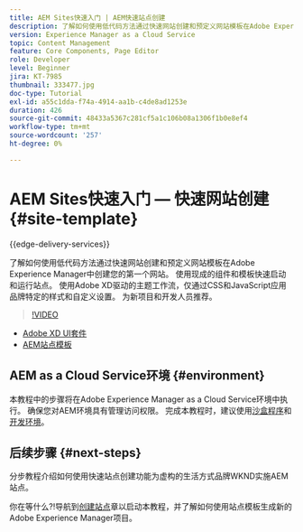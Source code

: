 ```yaml
---
title: AEM Sites快速入门 | AEM快速站点创建
description: 了解如何使用低代码方法通过快速网站创建和预定义网站模板在Adobe Experience Manager中创建您的第一个网站。 使用现成的组件和模板快速启动和运行站点。 使用Adobe XD驱动的主题工作流，仅通过CSS和JavaScript应用品牌特定的样式和自定义设置。 建议新项目和开发人员使用。
version: Experience Manager as a Cloud Service
topic: Content Management
feature: Core Components, Page Editor
role: Developer
level: Beginner
jira: KT-7985
thumbnail: 333477.jpg
doc-type: Tutorial
exl-id: a55c1dda-f74a-4914-aa1b-c4de8ad1253e
duration: 426
source-git-commit: 48433a5367c281cf5a1c106b08a1306f1b0e8ef4
workflow-type: tm+mt
source-wordcount: '257'
ht-degree: 0%

---
```


# AEM Sites快速入门 — 快速网站创建 {#site-template}

{{edge-delivery-services}}

了解如何使用低代码方法通过快速网站创建和预定义网站模板在Adobe Experience Manager中创建您的第一个网站。 使用现成的组件和模板快速启动和运行站点。 使用Adobe XD驱动的主题工作流，仅通过CSS和JavaScript应用品牌特定的样式和自定义设置。 为新项目和开发人员推荐。

>[!VIDEO](https://video.tv.adobe.com/v/333477?quality=12&learn=on)

* [Adobe XD UI套件](https://github.com/adobe/aem-site-template-basic/blob/main/files/wireframe.xd)
* [AEM站点模板](https://github.com/adobe/aem-site-template-basic)

## AEM as a Cloud Service环境 {#environment}

本教程中的步骤将在Adobe Experience Manager as a Cloud Service环境中执行。 确保您对AEM环境具有管理访问权限。 完成本教程时，建议使用[沙盒程序](https://experienceleague.adobe.com/docs/experience-manager-cloud-service/onboarding/getting-access/sandbox-programs/introduction-sandbox-programs.html?lang=zh-Hans)和[开发环境](https://experienceleague.adobe.com/docs/experience-manager-cloud-service/implementing/using-cloud-manager/manage-environments.html?lang=zh-Hans)。

## 后续步骤 {#next-steps}

分步教程介绍如何使用快速站点创建功能为虚构的生活方式品牌WKND实施AEM站点。

你在等什么?!导航到[创建站点](create-site.md)章以启动本教程，并了解如何使用站点模板生成新的Adobe Experience Manager项目。
